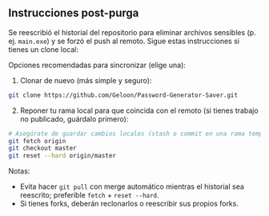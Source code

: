 ## Instrucciones post-purga

Se reescribió el historial del repositorio para eliminar archivos sensibles (p. ej. `main.exe`) y se forzó el push al remoto. Sigue estas instrucciones si tienes un clone local:

Opciones recomendadas para sincronizar (elige una):

1) Clonar de nuevo (más simple y seguro):

```bash
git clone https://github.com/Geloon/Password-Generator-Saver.git
```

2) Reponer tu rama local para que coincida con el remoto (si tienes trabajo no publicado, guárdalo primero):

```bash
# Asegúrate de guardar cambios locales (stash o commit en una rama temporal)
git fetch origin
git checkout master
git reset --hard origin/master
```

Notas:
- Evita hacer `git pull` con merge automático mientras el historial sea reescrito; preferible `fetch` + `reset --hard`.
- Si tienes forks, deberán reclonarlos o reescribir sus propios forks.
